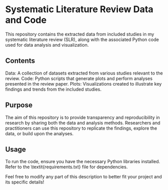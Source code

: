 # Systematic Literature Review Data and Code
 This repository contains the extracted data from included studies in my systematic literature review (SLR), along with the associated Python code used for data analysis and visualization.  

## Contents
Data: A collection of datasets extracted from various studies relevant to the review.
Code: Python scripts that generate plots and perform analyses presented in the review paper.
Plots: Visualizations created to illustrate key findings and trends from the included studies.

## Purpose
The aim of this repository is to provide transparency and reproducibility in research by sharing both the data and analysis methods. Researchers and practitioners can use this repository to replicate the findings, explore the data, or build upon the analyses.

## Usage
To run the code, ensure you have the necessary Python libraries installed. Refer to the \textit{requirements.txt} file for dependencies.


Feel free to modify any part of this description to better fit your project and its specific details!
